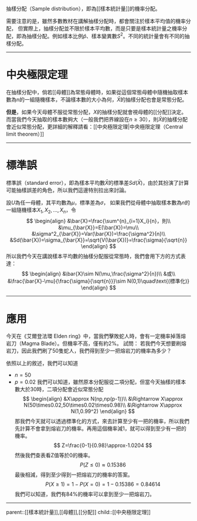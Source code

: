 抽樣分配（Sample distribution），即為[[樣本統計量]]的機率分配。

需要注意的是，雖然多數教材在講解抽樣分配時，都會關注於樣本平均值的機率分配，
但實際上，抽樣分配並不限於樣本平均數，而是只要是樣本統計量之機率分配，即為抽樣分配。例如樣本比例$\hat{p}$、樣本變異數$S^2$。不同的統計量會有不同的抽樣分配。
- - - 
# 中央極限定理
在抽樣分配中，倘若[[母體]]為常態母體時，如果從這個常態母體中隨機抽取樣本數為n的一組隨機樣本，不論樣本數的大小為何，$\bar{X}$的抽樣分配也會是常態分配。

**但是**，如果今天母體不服從常態分配，$X$的抽樣分配就會視母體的[[分配]]決定。而當我們今天抽取的樣本數夠大（一般我們把界線設在$n \geq 30$），則$\bar{X}$的抽樣分配會近似常態分配，更詳細的解釋請看：[[中央極限定理|中央極限定理（Central limit theorem）]]
- - -
# 標準誤
標準誤（standard error），即為樣本平均數$\bar{X}$的標準差$Sd(\bar{X})$，由於其扮演了計算可能抽樣誤差的角色，所以我們這邊特別拉出來討論。

設$U$為任一母體，其平均數為$\mu$，標準差為$\sigma$，
如果我們從母體中抽取樣本數為$n$的一組隨機樣本$X_1,X_2,\ldots,X_n$，令
$$
\begin{align}
&\bar{X}=\frac{\sum^{n}_{i=1}X_i}{n}，則\\
&\mu_{\bar{X}}=E(\bar{X})=\mu\\
&\sigma^2_{\bar{X}}=Var(\bar{X})=\frac{\sigma^2}{n}\\
&Sd(\bar{X})=\sigma_{\bar{X}}=\sqrt{V(\bar{X})}=\frac{\sigma}{\sqrt{n}}
\end{align}
$$
所以我們今天在講說樣本平均數的抽樣分配服從常態時，我們會用下方的方式表達：
$$
\begin{align}
&\bar{X}\sim N(\mu,\frac{\sigma^2}{n})\\
&或\\
&\frac{\bar{X}-\mu}{\frac{\sigma}{\sqrt{n}}}\sim N(0,1)\quad\text{(標準化)}
\end{align}
$$
- - -
# 應用
今天在《艾爾登法環 Elden ring》中，當我們擊敗蛇人時，會有一定機率掉落熔岩刀（Magma Blade）。但機率不高，僅有約2%。
試問：
若我們今天想要刷熔岩刀，因此我們刷了50隻蛇人，我們得到至少一把熔岩刀的機率為多少？

依照以上的敘述，我們可以知道
- $n=50$
- $p=0.02$
我們可以知道，雖然原本分配服從二項分配，但當今天抽樣的樣本數大於30時，二項分配會近似常態分配
$$
\begin{align}
&X\approx N(np,np(p-1))\\
&\Rightarrow X\approx N(50\times0.02,50\times0.02\times0.98)\\
&\Rightarrow X\approx N(1,0.99^2)
\end{align}
$$
那我們今天就可以透過標準化的方式，來去計算至少有一把的機率，所以我們先計算不會拿到熔岩刀的機率。再用這個機率減1，就可以得到至少有一把的機率。
$$
Z=\frac{0-1}{0.98}\approx-1.0204
$$
然後我們查表看Z值等於0的機率。
$$
P(Z\leq0)\approx 0.15386
$$
最後相減，得到至少得到一把熔岩刀的機率的答案。
$$
P(X\geq1)=1-P(X= 0)=1-0.15386=0.84614
$$
我們可以知道，我們有84%的機率可以拿到至少一把熔岩刀。
- - -
parent::[[樣本統計量]],[[母體]],[[分配]]
child::[[中央極限定理]]